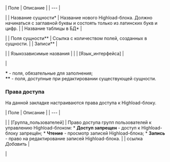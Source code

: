 | Поле | Описание |
| --- |

|
| Название сущности\* | Название нового Highload-блока. Должно начинаться с заглавной буквы и состоять только из латинских букв и цифр. |
| Название таблицы в БД\* |

|
| Поля сущности\*\* | Ссылка с количеством полей, созданных в сущности. |
| Записи\*\* |

|
| Языкозависимые названия | |
| [Язык\_интерфейса] |

|

**\*** - поля, обязательные для заполнения;  
**\*\*** - поля, доступные при редактировании существующей сущности.

### Права доступа

На данной закладке настраиваются права доступа к Highload-блоку.

| Поле | Описание |
| --- |

|
| [Группа\_пользователей] | Право доступа групп пользователей к управлению Highload-блоком:  * **Доступ запрещен** - доступ к Highload-блоку запрещён; * **Чтение** - просмотр записей Highload-блока; * **Запись** - право на редактирование записей Highload-блока. |
| ссылка *Добавить* |

|

<!--
<h2>Кнопки управления

| Поле | Описание |
| --- |

|
| Сохранить | Сохранение параметров Highload-блока. Возврат к списку Highload-блоков. |
| Применить |